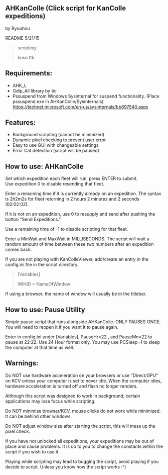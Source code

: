 
AHKanColle (Click script for KanColle expeditions)
--

by Ryuuhou

README 5/21/15

>scripting

>kuso ttk

## Requirements: 

* AHK_L
* Gdip_All library by tic
* Pssuspend from Windows Sysinternal for suspend functionality. (Place pssuspend.exe in AHKanColle/Sysinternals) https://technet.microsoft.com/en-us/sysinternals/bb897540.aspx

## Features:

* Background scripting (cannot be minimized)
* Dynamic pixel checking to prevent user error
* Easy to use GUI with changeable settings
* Error Cat detection (script will be paused)

## How to use: AHKanColle
Set which expedition each fleet will run, press ENTER to submit.  
Use expedition 0 to disable resending that fleet.

Enter a remaining time if it is currently already on an expedition. The syntax is 2h2m2s for fleet returning in 2 hours 2 minutes and 2 seconds (02:02:02).

If it is not on an expedition, use 0 to resupply and send after pushing the button "Send Expeditions."

Use a remaining time of -1 to disable scripting for that fleet.

Enter a MinWait and MaxWait in MILLISECONDS. The script will wait a random amount of time between these two numbers after an expedition comes back.

If you are not playing with KanColleViewer, add/create an entry in the config.ini file in the script directory.

>[Variables]

>WINID = NameOfWindow

If using a browser, the name of window will usually be in the titlebar.

## How to use: Pause Utility

Simple pause script that runs alongside AHKanColle.  ONLY PAUSES ONCE. You will need to reopen it if you want it to pause again.

Enter in config.ini under [Variables], PauseHr=22 , and PauseMn=22 to pause at 22:22.  Use 24 Hour format only. You may use PCSleep=1 to sleep the computer at that time as well.

## Warnings:
Do NOT use hardware acceleration on your browsers or use "Direct/GPU" on KCV unless your computer is set to never idle.  When the computer idles, hardware acceleration is turned off and flash no longer renders.

Although this script was designed to work in background, certain applications may lose focus while scripting.

Do NOT minimize browser/KCV, mouse clicks do not work while minimized. It can be behind other windows.

Do NOT adjust window size after starting the script, this will mess up the pixel check.

If you have not unlocked all expeditions, your expeditions may be out of place and cause problems.  It is up to you to change the constants within the script if you wish to use it.

Playing while scripting may lead to bugging the script, avoid playing if you decide to script. Unless you know how the script works :^)

